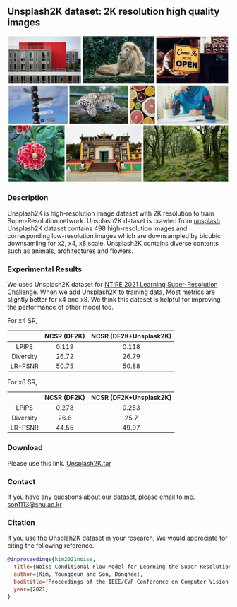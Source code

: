 ## Unsplash2K dataset: 2K resolution high quality images


<p align="center">
  <img width="500px" src="./figs/thumbnail.jpg">
</p>

### Description
Unsplash2K is high-resolution image dataset with 2K resolution to train Super-Resolution network. Unsplash2K dataset is crawled from [unsplash](https://unsplash.com).
Unsplash2K dataset contains 498 high-resolution images and corresponding low-resolution images which are downsampled by bicubic downsamling for x2, x4, x8 scale. Unsplash2K contains diverse contents such as animals, architectures and flowers.


### Experimental Results
We used Unsplash2K dataset for [NTIRE 2021 Learning Super-Resolution Challenge](https://github.com/andreas128/NTIRE21_Learning_SR_Space). When we add Unsplash2K to training data, Most metrics are slightly better for x4 and x8. We think this dataset is helpful for improving the performance of other model too.

For x4 SR,

|  | NCSR (DF2K) | NCSR (DF2K+Unsplask2K) |
| :--: | :--: | :--: |
| LPIPS | 0.119 | 0.118 |
| Diversity | 26.72 | 26.79 |
|LR-PSNR|50.75 |50.88|

For x8 SR,

|  | NCSR (DF2K) | NCSR (DF2K+Unsplask2K) |
| :--: | :--: | :--: |
| LPIPS | 0.278 | 0.253 |
| Diversity | 26.8 | 25.7 |
|LR-PSNR|44.55 |49.97|


### Download
Please use this link. [Unsplash2K.tar](https://drive.google.com/file/d/1IDxEUM6QL7JE8p8ms2Q-aeOAvu9Cj4vl/view?usp=sharing)

### Contact
If you have any questions about our dataset, please email to me. [son1113@snu.ac.kr](mailto:son1113@snu.ac.kr)

### Citation
If you use the Unsplah2K dataset in your research, 
We would appreciate for citing the following reference.

```BibTeX
@inproceedings{kim2021noise,
  title={Noise Conditional Flow Model for Learning the Super-Resolution},
  author={Kim, Younggeun and Son, Donghee},
  booktitle={Proceedings of the IEEE/CVF Conference on Computer Vision and Pattern Recognition Workshops},
  year={2021}
}
```
